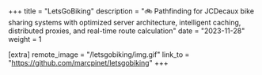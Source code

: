 +++
title = "LetsGoBiking"
description = "🚲 Pathfinding for JCDecaux bike sharing systems with optimized server architecture, intelligent caching, distributed proxies, and real-time route calculation"
date = "2023-11-28"
weight = 1

[extra]
remote_image = "/letsgobiking/img.gif"
link_to = "https://github.com/marcpinet/letsgobiking"
+++